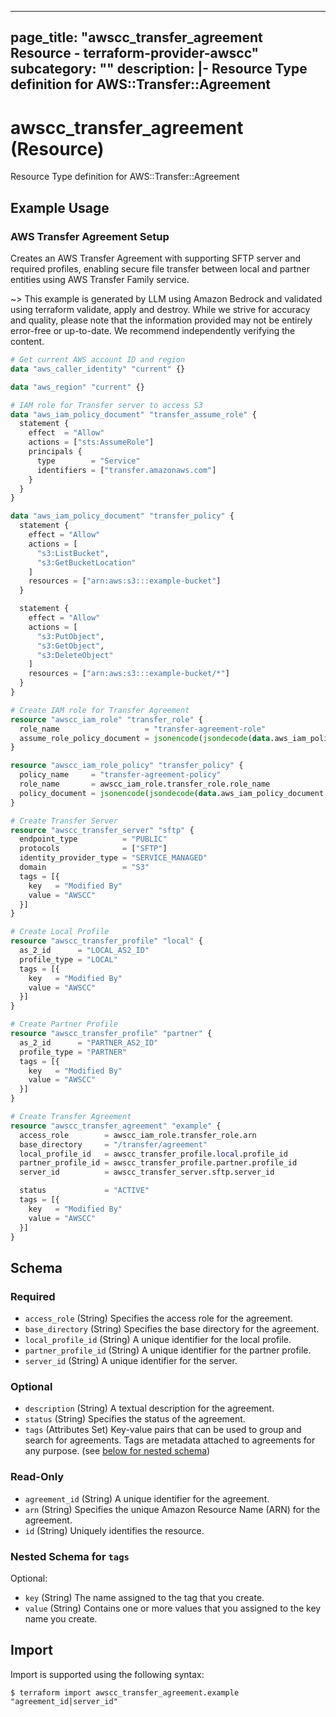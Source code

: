 
---
page_title: "awscc_transfer_agreement Resource - terraform-provider-awscc"
subcategory: ""
description: |-
  Resource Type definition for AWS::Transfer::Agreement
---

# awscc_transfer_agreement (Resource)

Resource Type definition for AWS::Transfer::Agreement

## Example Usage

### AWS Transfer Agreement Setup

Creates an AWS Transfer Agreement with supporting SFTP server and required profiles, enabling secure file transfer between local and partner entities using AWS Transfer Family service.

~> This example is generated by LLM using Amazon Bedrock and validated using terraform validate, apply and destroy. While we strive for accuracy and quality, please note that the information provided may not be entirely error-free or up-to-date. We recommend independently verifying the content.

```terraform
# Get current AWS account ID and region
data "aws_caller_identity" "current" {}

data "aws_region" "current" {}

# IAM role for Transfer server to access S3
data "aws_iam_policy_document" "transfer_assume_role" {
  statement {
    effect  = "Allow"
    actions = ["sts:AssumeRole"]
    principals {
      type        = "Service"
      identifiers = ["transfer.amazonaws.com"]
    }
  }
}

data "aws_iam_policy_document" "transfer_policy" {
  statement {
    effect = "Allow"
    actions = [
      "s3:ListBucket",
      "s3:GetBucketLocation"
    ]
    resources = ["arn:aws:s3:::example-bucket"]
  }

  statement {
    effect = "Allow"
    actions = [
      "s3:PutObject",
      "s3:GetObject",
      "s3:DeleteObject"
    ]
    resources = ["arn:aws:s3:::example-bucket/*"]
  }
}

# Create IAM role for Transfer Agreement
resource "awscc_iam_role" "transfer_role" {
  role_name                   = "transfer-agreement-role"
  assume_role_policy_document = jsonencode(jsondecode(data.aws_iam_policy_document.transfer_assume_role.json))
}

resource "awscc_iam_role_policy" "transfer_policy" {
  policy_name     = "transfer-agreement-policy"
  role_name       = awscc_iam_role.transfer_role.role_name
  policy_document = jsonencode(jsondecode(data.aws_iam_policy_document.transfer_policy.json))
}

# Create Transfer Server
resource "awscc_transfer_server" "sftp" {
  endpoint_type          = "PUBLIC"
  protocols              = ["SFTP"]
  identity_provider_type = "SERVICE_MANAGED"
  domain                 = "S3"
  tags = [{
    key   = "Modified By"
    value = "AWSCC"
  }]
}

# Create Local Profile
resource "awscc_transfer_profile" "local" {
  as_2_id      = "LOCAL_AS2_ID"
  profile_type = "LOCAL"
  tags = [{
    key   = "Modified By"
    value = "AWSCC"
  }]
}

# Create Partner Profile
resource "awscc_transfer_profile" "partner" {
  as_2_id      = "PARTNER_AS2_ID"
  profile_type = "PARTNER"
  tags = [{
    key   = "Modified By"
    value = "AWSCC"
  }]
}

# Create Transfer Agreement
resource "awscc_transfer_agreement" "example" {
  access_role        = awscc_iam_role.transfer_role.arn
  base_directory     = "/transfer/agreement"
  local_profile_id   = awscc_transfer_profile.local.profile_id
  partner_profile_id = awscc_transfer_profile.partner.profile_id
  server_id          = awscc_transfer_server.sftp.server_id

  status             = "ACTIVE"
  tags = [{
    key   = "Modified By"
    value = "AWSCC"
  }]
}
```

<!-- schema generated by tfplugindocs -->
## Schema

### Required

- `access_role` (String) Specifies the access role for the agreement.
- `base_directory` (String) Specifies the base directory for the agreement.
- `local_profile_id` (String) A unique identifier for the local profile.
- `partner_profile_id` (String) A unique identifier for the partner profile.
- `server_id` (String) A unique identifier for the server.

### Optional

- `description` (String) A textual description for the agreement.
- `status` (String) Specifies the status of the agreement.
- `tags` (Attributes Set) Key-value pairs that can be used to group and search for agreements. Tags are metadata attached to agreements for any purpose. (see [below for nested schema](#nestedatt--tags))

### Read-Only

- `agreement_id` (String) A unique identifier for the agreement.
- `arn` (String) Specifies the unique Amazon Resource Name (ARN) for the agreement.
- `id` (String) Uniquely identifies the resource.

<a id="nestedatt--tags"></a>
### Nested Schema for `tags`

Optional:

- `key` (String) The name assigned to the tag that you create.
- `value` (String) Contains one or more values that you assigned to the key name you create.

## Import

Import is supported using the following syntax:

```shell
$ terraform import awscc_transfer_agreement.example "agreement_id|server_id"
```
